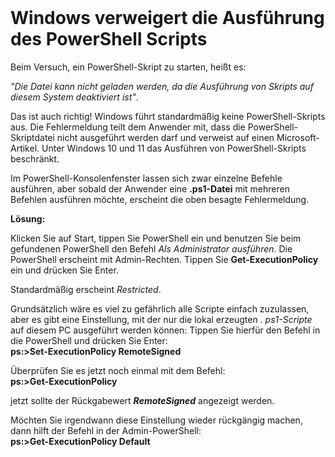 <header>
</header>

# Windows verweigert die Ausführung des PowerShell Scripts

Beim Versuch, ein PowerShell-Skript zu starten, heißt es: 

_"Die Datei kann nicht geladen werden, da die Ausführung von Skripts auf diesem System deaktiviert ist"_.

Das ist auch richtig! Windows führt standardmäßig keine PowerShell-Skripts aus.
Die Fehlermeldung teilt dem Anwender mit, dass die PowerShell-Skriptdatei nicht ausgeführt werden darf und verweist auf einen Microsoft-Artikel. Unter Windows 10 und 11 das Ausführen von PowerShell-Skripts beschränkt. 

Im PowerShell-Konsolenfenster lassen sich zwar einzelne Befehle ausführen, aber sobald der Anwender eine **.ps1-Datei** mit mehreren Befehlen ausführen möchte, erscheint die oben besagte Fehlermeldung.

**Lösung:** 

Klicken Sie auf Start, tippen Sie PowerShell ein und benutzen Sie beim gefundenen PowerShell den Befehl _Als Administrator ausführen_. Die PowerShell erscheint mit Admin-Rechten. 
Tippen Sie **Get-ExecutionPolicy** ein und drücken Sie Enter. 

Standardmäßig erscheint _Restricted_.

Grundsätzlich wäre es viel zu gefährlich alle Scripte einfach zuzulassen, aber es gibt eine Einstellung, mit der nur die lokal erzeugten _. ps1-Scripte_ auf diesem PC ausgeführt werden können:
Tippen Sie hierfür den Befehl in die PowerShell und drücken Sie Enter: <br />
**ps:>Set-ExecutionPolicy RemoteSigned**

Überprüfen Sie es jetzt noch einmal mit dem Befehl:<br />
**ps:>Get-ExecutionPolicy**<br />

jetzt sollte der Rückgabewert _**RemoteSigned**_ angezeigt werden.

Möchten Sie irgendwann diese Einstellung wieder rückgängig machen, dann hilft der Befehl in der Admin-PowerShell:<br />
**ps:>Get-ExecutionPolicy Default**
